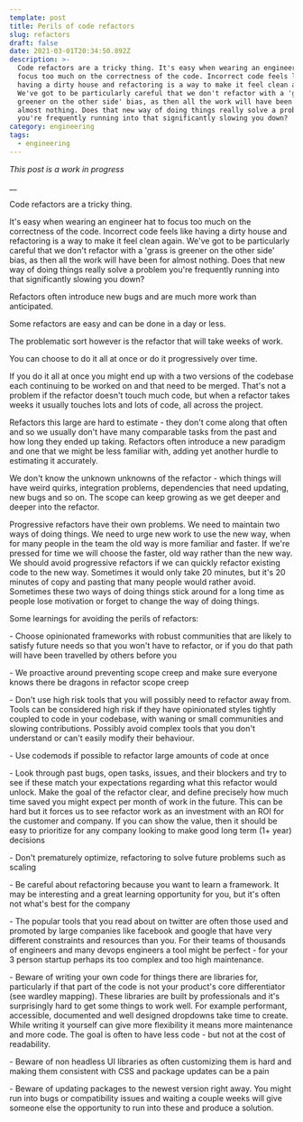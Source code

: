 ```yaml
---
template: post
title: Perils of code refactors
slug: refactors
draft: false
date: 2021-03-01T20:34:50.892Z
description: >-
  Code refactors are a tricky thing. It's easy when wearing an engineer hat to
  focus too much on the correctness of the code. Incorrect code feels like
  having a dirty house and refactoring is a way to make it feel clean again.
  We've got to be particularly careful that we don't refactor with a 'grass is
  greener on the other side' bias, as then all the work will have been for
  almost nothing. Does that new way of doing things really solve a problem
  you're frequently running into that significantly slowing you down? 
category: engineering
tags:
  - engineering
---
```

_This post is a work in progress_

__

Code refactors are a tricky thing. 

It's easy when wearing an engineer hat to focus too much on the correctness of the code. Incorrect code feels like having a dirty house and refactoring is a way to make it feel clean again. We've got to be particularly careful that we don't refactor with a 'grass is greener on the other side' bias, as then all the work will have been for almost nothing. Does that new way of doing things really solve a problem you're frequently running into that significantly slowing you down? 

Refactors often introduce new bugs and are much more work than anticipated. 



Some refactors are easy and can be done in a day or less. 

The problematic sort however is the refactor that will take weeks of work. 

You can choose to do it all at once or do it progressively over time. 



If you do it all at once you might end up with a two versions of the codebase each continuing to be worked on and that need to be merged. That's not a problem if the refactor doesn't touch much code, but when a refactor takes weeks it usually touches lots and lots of code, all across the project. 



Refactors this large are hard to estimate - they don't come along that often and so we usually don't have many comparable tasks from the past and how long they ended up taking. Refactors often introduce a new paradigm and one that we might be less familiar with, adding yet another hurdle to estimating it accurately. 

We don't know the unknown unknowns of the refactor - which things will have weird quirks, integration problems, dependencies that need updating, new bugs and so on. The scope can keep growing as we get deeper and deeper into the refactor. 



Progressive refactors have their own problems. We need to maintain two ways of doing things. We need to urge new work to use the new way, when for many people in the team the old way is more familiar and faster. If we're pressed for time we will choose the faster, old way rather than the new way. We should avoid progressive refactors if we can quickly refactor existing code to the new way. Sometimes it would only take 20 minutes, but it's 20 minutes of copy and pasting that many people would rather avoid. Sometimes these two ways of doing things stick around for a long time as people lose motivation or forget to change the way of doing things. 



Some learnings for avoiding the perils of refactors:

\- Choose opinionated frameworks with robust communities that are likely to satisfy future needs so that you won't have to refactor, or if you do that path will have been travelled by others before you

\- We proactive around preventing scope creep and make sure everyone knows there be dragons in refactor scope creep

\- Don't use high risk tools that you will possibly need to refactor away from. Tools can be considered high risk if they have opinionated styles tightly coupled to code in your codebase, with waning or small communities and slowing contributions. Possibly avoid complex tools that you don't understand or can't easily modify their behaviour.

\- Use codemods if possible to refactor large amounts of code at once

\- Look through past bugs, open tasks, issues, and their blockers and try to see if these match your expectations regarding what this refactor would unlock. Make the goal of the refactor clear, and define precisely how much time saved you might expect per month of work in the future. This can be hard but it forces us to see refactor work as an investment with an ROI for the customer and company. If you can show the value, then it should be easy to prioritize for any company looking to make good long term (1+ year) decisions

\- Don't prematurely optimize, refactoring to solve future problems such as scaling

\- Be careful about refactoring because you want to learn a framework. It may be interesting and a great learning opportunity for you, but it's often not what's best for the company

\- The popular tools that you read about on twitter are often those used and promoted by large companies like facebook and google that have very different constraints and resources than you. For their teams of thousands of engineers and many devops engineers a tool might be perfect - for your 3 person startup perhaps its too complex and too high maintenance. 

\- Beware of writing your own code for things there are libraries for, particularly if that part of the code is not your product's core differentiator (see wardley mapping). These libraries are built by professionals and it's surprisingly hard to get some things to work well. For example performant, accessible, documented and well designed dropdowns take time to create. While writing it yourself can give more flexibility it means more maintenance and more code. The goal is often to have less code - but not at the cost of readability. 

\- Beware of non headless UI libraries as often customizing them is hard and making them consistent with CSS and package updates can be a pain

\- Beware of updating packages to the newest version right away. You might run into bugs or compatibility issues and waiting a couple weeks will give someone else the opportunity to run into these and produce a solution.
